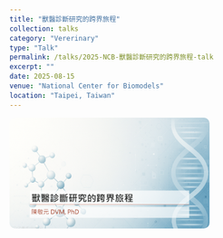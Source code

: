 ```yaml
---
title: "獸醫診斷研究的跨界旅程"
collection: talks
category: "Vererinary"
type: "Talk"
permalink: /talks/2025-NCB-獸醫診斷研究的跨界旅程-talk
excerpt: ""
date: 2025-08-15
venue: "National Center for Biomodels"
location: "Taipei, Taiwan"
---
```


<img src='/images/20250815-ncb-talk.png' alt='20250815 NCB' style='max-width: 70%; border-radius: 10px; border-color: #08263D;'>
